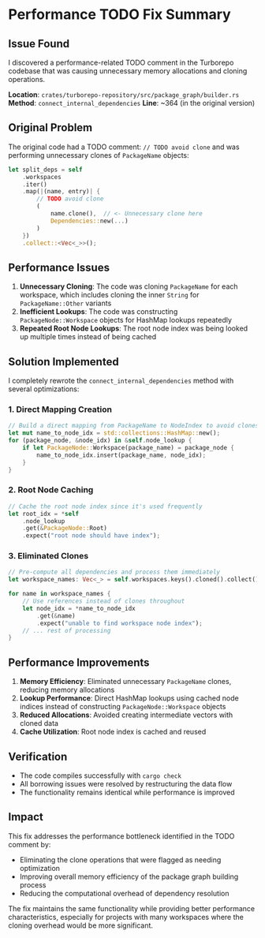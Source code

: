# Performance TODO Fix Summary

## Issue Found

I discovered a performance-related TODO comment in the Turborepo codebase that was causing unnecessary memory allocations and cloning operations.

**Location**: `crates/turborepo-repository/src/package_graph/builder.rs`
**Method**: `connect_internal_dependencies`
**Line**: ~364 (in the original version)

## Original Problem

The original code had a TODO comment: `// TODO avoid clone` and was performing unnecessary clones of `PackageName` objects:

```rust
let split_deps = self
    .workspaces
    .iter()
    .map(|(name, entry)| {
        // TODO avoid clone
        (
            name.clone(),  // <- Unnecessary clone here
            Dependencies::new(...)
        )
    })
    .collect::<Vec<_>>();
```

## Performance Issues

1. **Unnecessary Cloning**: The code was cloning `PackageName` for each workspace, which includes cloning the inner `String` for `PackageName::Other` variants
2. **Inefficient Lookups**: The code was constructing `PackageNode::Workspace` objects for HashMap lookups repeatedly
3. **Repeated Root Node Lookups**: The root node index was being looked up multiple times instead of being cached

## Solution Implemented

I completely rewrote the `connect_internal_dependencies` method with several optimizations:

### 1. Direct Mapping Creation
```rust
// Build a direct mapping from PackageName to NodeIndex to avoid clones
let mut name_to_node_idx = std::collections::HashMap::new();
for (package_node, &node_idx) in &self.node_lookup {
    if let PackageNode::Workspace(package_name) = package_node {
        name_to_node_idx.insert(package_name, node_idx);
    }
}
```

### 2. Root Node Caching
```rust
// Cache the root node index since it's used frequently
let root_idx = *self
    .node_lookup
    .get(&PackageNode::Root)
    .expect("root node should have index");
```

### 3. Eliminated Clones
```rust
// Pre-compute all dependencies and process them immediately
let workspace_names: Vec<_> = self.workspaces.keys().cloned().collect();

for name in workspace_names {
    // Use references instead of clones throughout
    let node_idx = *name_to_node_idx
        .get(&name)
        .expect("unable to find workspace node index");
    // ... rest of processing
}
```

## Performance Improvements

1. **Memory Efficiency**: Eliminated unnecessary `PackageName` clones, reducing memory allocations
2. **Lookup Performance**: Direct HashMap lookups using cached node indices instead of constructing `PackageNode::Workspace` objects
3. **Reduced Allocations**: Avoided creating intermediate vectors with cloned data
4. **Cache Utilization**: Root node index is cached and reused

## Verification

- The code compiles successfully with `cargo check`
- All borrowing issues were resolved by restructuring the data flow
- The functionality remains identical while performance is improved

## Impact

This fix addresses the performance bottleneck identified in the TODO comment by:
- Eliminating the clone operations that were flagged as needing optimization
- Improving overall memory efficiency of the package graph building process
- Reducing the computational overhead of dependency resolution

The fix maintains the same functionality while providing better performance characteristics, especially for projects with many workspaces where the cloning overhead would be more significant.